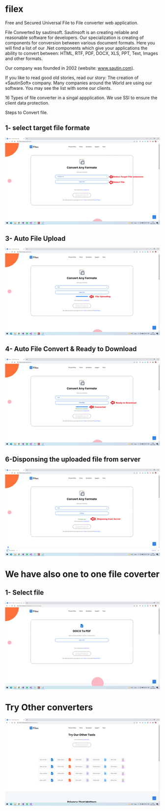 # filex
Free and Secured Universal File to File converter web application.

File Converted by sautinsoft. Sautinsoft is an creating reliable and reasonable software for developers. Our specialization is creating of components for conversion between various document formats.
Here you will find a list of our .Net components which give your applications the ability to convert between: HTML, RTF, PDF, DOCX, XLS, PPT, Text, Images and other formats.

Our company was founded in 2002 (website: www.sautin.com).

If you like to read good old stories, read our story: The creation of «SautinSoft» company.
Many companies around the World are using our software. You may see the list with some our clients.

16 Types of file converter in a singal appplication.
We use SSl to ensure the client data protection.

Steps to Convert file.

## 1- select target file formate
![select formate](https://github.com/truthpowerinfo/filex/blob/main/Readme%20Content/1.png)


## 3- Auto File Upload 
![select formate](https://github.com/truthpowerinfo/filex/blob/main/Readme%20Content/2.png)

## 4- Auto File Convert &  Ready to Download
![select formate](https://github.com/truthpowerinfo/filex/blob/main/Readme%20Content/3.png)

## 6-Disponsing the uploaded file from server
![select formate](https://github.com/truthpowerinfo/filex/blob/main/Readme%20Content/4.png)


# We have also one to one file coverter

## 1- Select file
![select formate](https://github.com/truthpowerinfo/filex/blob/main/Readme%20Content/6.png)

# Try Other converters

![select formate](https://github.com/truthpowerinfo/filex/blob/main/Readme%20Content/7.png)

